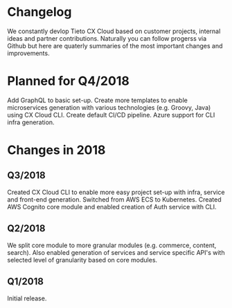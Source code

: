 # Changelog

We constantly devlop Tieto CX Cloud based on customer projects, internal ideas and partner contributions. Naturally you can follow progerss via Github but here are quaterly summaries of the most important changes and improvements. 


# Planned for Q4/2018

Add GraphQL to basic set-up. Create more templates to enable microservices generation with various technologies (e.g. Groovy, Java) using CX Cloud CLI. Create default CI/CD pipeline. Azure support for CLI infra generation. 


# Changes in 2018

## Q3/2018

Created CX Cloud CLI to enable more easy project set-up with infra, service and front-end generation. Switched from AWS ECS to Kubernetes. Created AWS Cognito core module and enabled creation of Auth service with CLI. 


## Q2/2018

We split core module to more granular modules (e.g. commerce, content, search). Also enabled generation of services and service specific API's with selected level of granularity based on core modules.  


## Q1/2018

Initial release.


